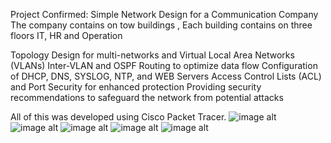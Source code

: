  Project Confirmed: Simple Network Design for a Communication Company 
The company contains on tow buildings , Each building contains on three floors IT, HR and Operation

 Topology Design for multi-networks and Virtual Local Area Networks (VLANs)
 Inter-VLAN and OSPF Routing to optimize data flow
 Configuration of DHCP, DNS, SYSLOG, NTP, and WEB Servers
 Access Control Lists (ACL) and Port Security for enhanced protection
 Providing security recommendations to safeguard the network from potential attacks

All of this was developed using Cisco Packet Tracer.
![image alt](https://github.com/Ghanem-MO/Network-Security_5GCOM-project/blob/8268531c852d7a3d53f013c57374b7ae1ec00bd6/Screenshot%202024-11-22%20112326.png)
![image alt](https://github.com/Ghanem-MO/Network-Security_5GCOM-project/blob/fe09995472b97f135410f5a6b1bca78615957583/Screenshot%202024-11-22%20112618.png)
![image alt](https://github.com/Ghanem-MO/Network-Security_5GCOM-project/blob/85c8206f61dd1d8938510a10933cdb90b6fbdbe5/Screenshot%202024-11-22%20112711.png)
![image alt](https://github.com/Ghanem-MO/Network-Security_5GCOM-project/blob/5e80a43f5b74a672518a92070810dd216c8383d0/Screenshot%202024-11-22%20112800.png)
![image alt](https://github.com/Ghanem-MO/Network-Security_5GCOM-project/blob/59498c30a553e0655cba6d63d993be3dc7cf551e/Screenshot%202024-11-22%20112842.png)

